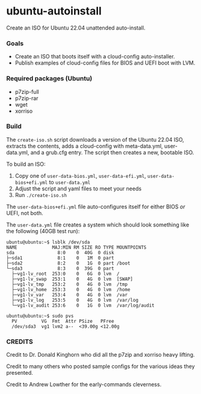 # ubuntu-autoinstall

Create an ISO for Ubuntu 22.04 unattended auto-install.

### Goals

- Create an ISO that boots itself with a cloud-config auto-installer.
- Publish examples of cloud-config files for BIOS and UEFI boot with LVM.

### Required packages (Ubuntu)

- p7zip-full
- p7zip-rar
- wget
- xorriso

### Build

The `create-iso.sh` script downloads a version of the Ubuntu 22.04 ISO, extracts the contents, adds a cloud-config with meta-data.yml, user-data.yml, and a grub.cfg entry.  The script then creates a new, bootable ISO.

To build an ISO:

 1. Copy one of `user-data-bios.yml`, `user-data-efi.yml`, `user-data-bios+efi.yml` to `user-data.yml`
 2. Adjust the script and yaml files to meet your needs
 3. Run `./create-iso.sh`

The `user-data-bios+efi.yml` file auto-configures itself for either BIOS *or* UEFI, not both.

The `user-data.yml` file creates a system which should look something like the following (40GB test run):
```
ubuntu@ubuntu:~$ lsblk /dev/sda
NAME             MAJ:MIN RM SIZE RO TYPE MOUNTPOINTS
sda                8:0    0  40G  0 disk
├─sda1             8:1    0   1M  0 part
├─sda2             8:2    0   1G  0 part /boot
└─sda3             8:3    0  39G  0 part
  ├─vg1-lv_root  253:0    0   6G  0 lvm  /
  ├─vg1-lv_swap  253:1    0   4G  0 lvm  [SWAP]
  ├─vg1-lv_tmp   253:2    0   4G  0 lvm  /tmp
  ├─vg1-lv_home  253:3    0   4G  0 lvm  /home
  ├─vg1-lv_var   253:4    0   4G  0 lvm  /var
  ├─vg1-lv_log   253:5    0   4G  0 lvm  /var/log
  └─vg1-lv_audit 253:6    0   1G  0 lvm  /var/log/audit

ubuntu@ubuntu:~$ sudo pvs
  PV         VG  Fmt  Attr PSize   PFree
  /dev/sda3  vg1 lvm2 a--  <39.00g <12.00g

```

### CREDITS

Credit to Dr. Donald Kinghorn who did all the p7zip and xorriso heavy lifting.

Credit to many others who posted sample configs for the various ideas they presented.

Credit to Andrew Lowther for the early-commands cleverness.
